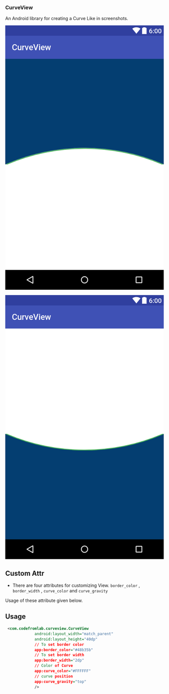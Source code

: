 ### CurveView
An Android library for creating a Curve Like in screenshots.
 
![Curve at Top](/screenshot/curve_top.png)

![Curve at Bottom](/screenshot/curve_bottom.png)

## Custom Attr
 * There are four attributes for customizing View.
  `border_color` , `border_width` , `curve_color` and `curve_gravity`

  Usage of these attribute given below.

## Usage
 ```xml
  <com.codefromlab.curveview.CurveView
              android:layout_width="match_parent"
              android:layout_height="40dp"
              // To set border color
              app:border_color="#48b35b"
              // To set border width
              app:border_width="2dp"
              // Color of Curve
              app:curve_color="#FFFFFF"
              // curve position
              app:curve_gravity="top"
              />
 ```
